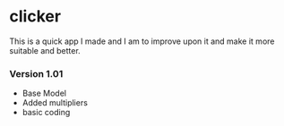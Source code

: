 # clicker
This is a quick app I made and I am to improve upon it and make it more suitable and better.

### Version 1.01
* Base Model
* Added multipliers
* basic coding
